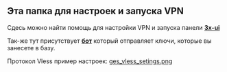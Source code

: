 ## Эта папка для настроек и запуска VPN

Сдесь можно найти помощь для настройки VPN и запуска панели **[3x-ui](https://github.com/MHSanaei/3x-ui)**

Так-же тут присутствует **[бот](https://github.com/Dosash/Dosash/blob/389b7ea9d982dc387a74f7f1b3a60c813029fbe1/Notion/VPN/Bot_telegam_token_send)** который отправляет ключи, которые вы занесете в базу.

Протокол Vless пример настроек: [ges_vless_setings.png](https://github.com/Dosash/Dosash/blob/b1b46b08dddb178114d74ea1aac7b057e829bf38/Notion/VPN/pages_vless_setings.png)